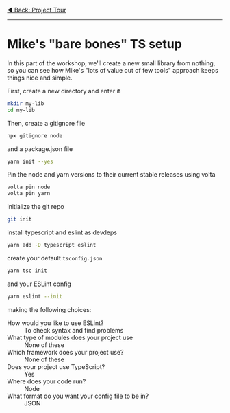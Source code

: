<p align='left'>
 <a href="01-project-tour.md">◀ Back: Project Tour</a>
</p>

---

# Mike's "bare bones" TS setup

In this part of the workshop, we'll create a new small library from nothing, so you can see how Mike's "lots of value out of few tools" approach keeps things nice and simple.

First, create a new directory and enter it

```sh
mkdir my-lib
cd my-lib
```

Then, create a gitignore file

```sh
npx gitignore node
```

and a package.json file

```sh
yarn init --yes
```

Pin the node and yarn versions to their current stable releases using volta

```sh
volta pin node
volta pin yarn
```

initialize the git repo

```sh
git init
```

install typescript and eslint as devdeps

```sh
yarn add -D typescript eslint
```

create your default `tsconfig.json`

```sh
yarn tsc init
```

and your ESLint config

```sh
yarn eslint --init
```

making the following choices:

<dl>
    <dt>How would you like to use ESLint?</dt>
    <dd>To check syntax and find problems</dd>
    <dt>What type of modules does your project use</dt>
    <dd>None of these</dd>
    <dt>Which framework does your project use?</dt>
    <dd>None of these</dd>
    <dt>Does your project use TypeScript?</dt>
    <dd>Yes</dd>
    <dt>Where does your code run?</dt>
    <dd>Node</dd>
    <dt>What format do you want your config file to be in?</dt>
    <dd>JSON</dd>
</dl>
